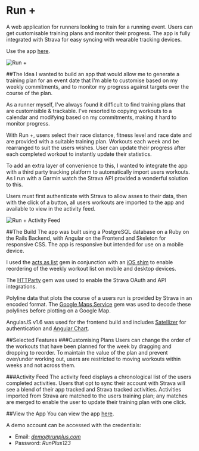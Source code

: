 # Run +
A web application for runners looking to train for a running event. Users can get customisable training plans and monitor their progress. The app is fully integrated with Strava for easy syncing with wearable tracking devices.

Use the app [here](https://run-plus.herokuapp.com).

![Run +](https://run-plus.herokuapp.com/images/run-plus.png)

##The Idea
I wanted to build an app that would allow me to generate a training plan for an event date that I'm able to customise based on my weekly commitments, and to monitor my progress against targets over the course of the plan.

As a runner myself, I've always found it difficult to find training plans that are customisible &amp; trackable. I've resorted to copying workouts to a calendar and modifying based on my commitments, making it hard to monitor progress. 

With Run +, users select their race distance, fitness level and race date and are provided with a suitable training plan. Workouts each week and be rearranged to suit the users wishes. User can update their progress after each completed workout to instantly update their statistics.

To add an extra layer of convenience to this, I wanted to integrate the app with a third party tracking platform to automatically import users workouts. As I run with a Garmin watch the Strava API provided a wonderful solution to this. 

Users must first authenticate with Strava to allow asses to their data, then with the click of a button, all users workouts are imported to the app and available to view in the activity feed.   

![Run + Activity Feed](https://run-plus.herokuapp.com/images/run-plus-feed.png)

##The Build
The app was built using a PostgreSQL database on a Ruby on the Rails Backend, with Angular on the Frontend and Skeleton for responsive CSS. The app is responsive but intended for use on a mobile device.

I used the [acts as list](https://github.com/swanandp/acts_as_list) gem in conjunction with an [iOS shim](https://github.com/timruffles/ios-html5-drag-drop-shim) to enable reordering of the weekly workout list on mobile and desktop devices. 

The [HTTParty](https://github.com/jnunemaker/httparty) gem was used to enable the Strava OAuth and API integrations. 

Polyline data that plots the course of a users run is provided by Strava in an encoded format. The [Google Maps Service](https://github.com/edwardsamuel/google-maps-services-ruby) gem was used to decode these polylines before plotting on a Google Map.

AngularJS v1.6 was used for the frontend build and includes [Satellizer](https://github.com/sahat/satellizer) for authentication and [Angular Chart](https://jtblin.github.io/angular-chart.js/).

##Selected Features
###Customising Plans
Users can change the order of the workouts that have been planned for the week by dragging and dropping to reorder. To maintain the value of the plan and prevent over/under working out, users are restricted to moving workouts within weeks and not across them. 


###Activity Feed
The activity feed displays a chronological list of the users completed activities. Users that opt to sync their account with Strava will see a blend of their app tracked and Strava tracked activities. Activities imported from Strava are matched to the users training plan; any matches are merged to enable the user to update their training plan with one click. 

##View the App
You can view the app [here](https://run-plus.herokuapp.com).

A demo account can be accessed with the credentials:

* Email: *demo@runplus.com*
* Password: *RunPlus123*